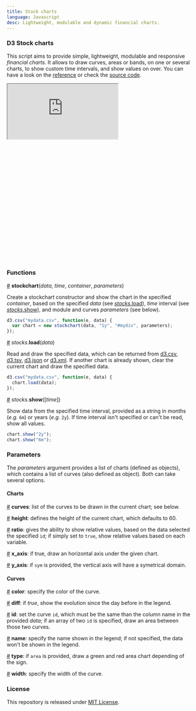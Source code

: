 ```yaml
---
title: Stock charts
language: Javascript
desc: Lightweight, modulable and dynamic financial charts.
---
```


### D3 Stock charts

This script aims to provide simple, lightweight, modulable and responsive *financial charts*. It allows to draw curves, areas or bands, on one or several charts, to show custom time intervals, and show values on over.  You can have a look on the [reference](https://github.com/sylvaindurand/d3-stockcharts) or check the [source code](https://github.com/sylvaindurand/d3-stockcharts).

<div class="iframe" style="max-width: 800px"><div style="padding-bottom: 65%"><iframe src="https://sylvaindurand.github.io/d3-stockcharts/" scrolling="no"></iframe></div></div>


### Functions

<a href="#new" name="new">#</a> <b>stockchart</b>(<i>data</i>, <i>time</i>, <i>container</i>, <i>parameters</i>)

Create a stockchart constructor and show the chart in the specified *container*, based on the specified *data* (see [*stocks*.load](#load)), *time* interval (see [*stocks*.show](#show)), and module and curves *parameters* (see below).

```js
d3.csv("mydata.csv", function(e, data) {
  var chart = new stockchart(data, "1y", "#mydiv", parameters);
});
```

<a href="#load" name="load">#</a> <i>stocks</i>.<b>load</b>(<i>data</i>)

Read and draw the specified data, which can be returned from [d3.csv](https://github.com/d3/d3-request/blob/master/README.md#csv), [d3.tsv](https://github.com/d3/d3-request/blob/master/README.md#tsv), [d3.json](https://github.com/d3/d3-request/blob/master/README.md#json) or [d3.xml](https://github.com/d3/d3-request/blob/master/README.md#xml). If another chart is already shown, clear the current chart and draw the specified data.

```js
d3.csv("mydata.csv", function(e, data) {
  chart.load(data);
});
```

<a href="#show" name="show">#</a> <i>stocks</i>.<b>show</b>([<i>time</i>])

Show data from the specified time interval, provided as a string in months (*e.g.* `6m`) or years (*e.g.* `2y`). If time interval isn't specified or can't be read, show all values.

```js
chart.show("2y");
chart.show("6m");
```

### Parameters
The *parameters* argument provides a list of charts (defined as objects), which contains a list of curves (also defined as object). Both can take several options.


#### Charts

<a href="#curves" name="curves">#</a> <b>curves</b>: list of the curves to be drawn in the current chart; see below.

<a href="#height" name="height">#</a> <b>height</b>: defines the height of the current chart, which defaults to 60.

<a href="#ratio" name="ratio">#</a> <b>ratio</b>: gives the ability to show relative values, based on the data selected the specified `id`; if simply set to `true`, show relative values based on each variable.

<a href="#x_axis" name="x_axis">#</a> <b>x_axis</b>: if true, draw an horizontal axis under the given chart.

<a href="#y_axis" name="y_axis">#</a> <b>y_axis</b>: if `sym` is provided, the vertical axis will have a symetrical domain.


#### Curves

<a href="#color" name="color">#</a> <b>color</b>: specify the color of the curve.

<a href="#diff" name="diff">#</a> <b>diff</b>: if *true*, show the evolution since the day before in the legend.

<a href="#id" name="id">#</a> <b>id</b>: set the curve `id`, which must be the same than the column name in the provided *data*; if an array of two `id` is specified, draw an area between those two curves.

<a href="#name" name="name">#</a> <b>name</b>: specify the name shown in the legend; if not specified, the data won't be shown in the legend.

<a href="#type" name="type">#</a> <b>type</b>: if `area` is provided, draw a green and red area chart depending of the sign.

<a href="#width" name="width">#</a> <b>width</b>: specify the width of the curve.


### License

This repository is released under [MIT License](http://opensource.org/licenses/MIT).
